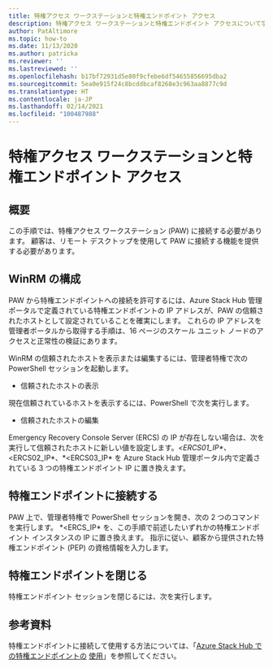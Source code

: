 ```yaml
---
title: 特権アクセス ワークステーションと特権エンドポイント アクセス
description: 特権アクセス ワークステーションと特権エンドポイント アクセスについて学習します
author: PatAltimore
ms.topic: how-to
ms.date: 11/13/2020
ms.author: patricka
ms.reviewer: ''
ms.lastreviewed: ''
ms.openlocfilehash: b17bf72931d5e80f9cfebe6df54655856695dba2
ms.sourcegitcommit: 5ea0e915f24c8bcddbcaf8268e3c963aa8877c9d
ms.translationtype: HT
ms.contentlocale: ja-JP
ms.lasthandoff: 02/14/2021
ms.locfileid: "100487988"
---
```

# <a name="privileged-access-workstation-and-privileged-endpoint-access"></a>特権アクセス ワークステーションと特権エンドポイント アクセス

## <a name="overview"></a>概要

この手順では、特権アクセス ワークステーション (PAW) に接続する必要があります。 顧客は、リモート デスクトップを使用して PAW に接続する機能を提供する必要があります。

## <a name="configuring-the-winrm"></a>WinRM の構成

PAW から特権エンドポイントへの接続を許可するには、Azure Stack Hub 管理ポータルで定義されている特権エンドポイントの IP アドレスが、PAW の信頼されたホストとして設定されていることを確実にします。 これらの IP アドレスを管理者ポータルから取得する手順は、16 ページのスケール ユニット ノードのアクセスと正常性の検証にあります。

WinRM の信頼されたホストを表示または編集するには、管理者特権で次の PowerShell セッションを起動します。

-   信頼されたホストの表示

現在信頼されているホストを表示するには、PowerShell で次を実行します。

-   信頼されたホストの編集

Emergency Recovery Console Server (ERCS) の IP が存在しない場合は、次を実行して信頼されたホストに新しい値を設定します。*\<ERCS01_IP\*、*\<ERCS02_IP\*、*\<ERCS03_IP\* を Azure Stack Hub 管理ポータル内で定義されている 3 つの特権エンドポイント IP に置き換えます。

## <a name="connect-to-the-privileged-endpoint"></a>特権エンドポイントに接続する

PAW 上で、管理者特権で PowerShell セッションを開き、次の 2 つのコマンドを実行します。 *\<ERCS_IP\* を、この手順で前述したいずれかの特権エンドポイント インスタンスの IP に置き換えます。 指示に従い、顧客から提供された特権エンドポイント (PEP) の資格情報を入力します。

## <a name="close-the-privileged-endpoint"></a>特権エンドポイントを閉じる

特権エンドポイント セッションを閉じるには、次を実行します。

## <a name="further-reading"></a>参考資料

特権エンドポイントに接続して使用する方法については、「[Azure Stack Hub での特権エンドポイントの](../../operator/azure-stack-privileged-endpoint.md)
[使用](../../operator/azure-stack-privileged-endpoint.md)」を参照してください。
